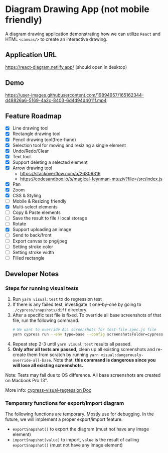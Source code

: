 # Diagram Drawing App (not mobile friendly)

A diagram drawing application demonstrating how we can utilize `React` and HTML `<canvas/>` to create an interactive drawing.

## Application URL

https://react-diagram.netlify.app/ (should open in desktop)

## Demo

https://user-images.githubusercontent.com/19894957/165162344-d48826a6-5169-4a2c-8403-6d4d94d4011f.mp4

## Feature Roadmap

- [x] Line drawing tool
- [x] Rectangle drawing tool
- [x] Pencil drawing tool(free-hand)
- [x] Selection tool for moving and resizing a single element
- [x] Undo/Redo/Clear
- [x] Text tool
- [x] Support deleting a selected element
- [x] Arrow drawing tool
  - https://stackoverflow.com/a/26806316
  - https://codesandbox.io/s/magical-feynman-mtuziv?file=/src/index.js
- [x] Pan
- [x] Zoom
- [x] CSS & Styling
- [ ] Mobile & Resizing friendly
- [x] Multi-select elements
- [ ] Copy & Paste elements
- [ ] Save the result to file / local storage
- [ ] Rotate
- [x] Support uploading an image
- [ ] Send to back/front
- [ ] Export canvas to png/jpeg
- [ ] Setting stroke color
- [ ] Setting stroke width
- [ ] Filled rectangle

## Developer Notes

### Steps for running visual tests

1. Run `yarn visual:test` to do regression test
2. If there is any failed test, investigate it one-by-one by going to `./cypress/snapshots/diff` directory.
3. After a specific test file is fixed. To override all base screenshots of that file, run the following command.
   ```bash
   # We want to override ALL screenshots for test-file.spec.js file
   yarn cypress run --env type=base --config screenshotsFolder=cypress/snapshots/base,trashAssetsBeforeRuns=false --spec "cypress/integration/test-file.spec.js"
   ```
4. Repeat step 2-3 until `yarn visual:test` results all passed.
5. **Only after all tests are passed**, clean up all existing screenshots and re-create them from scratch by running `yarn visual:dangerously-override-all-base`. Note that, **this command is dangerous since you will lose all existing screenshots.**

Note: Tests may fail due to OS difference. All base screenshots are created on Macbook Pro 13".

More info: [cypress-visual-regression Doc](https://github.com/mjhea0/cypress-visual-regression)

### Temporary functions for export/import diagram

The following functions are temporary. Mostly use for debugging. In the future, we will implement a proper export/import feature.

- `exportSnapshot()` to export the diagram (must not have any image element)
- `importSnapshot(value)` to import, `value` is the result of calling `exportSnapshot()` (must not have any image element)
